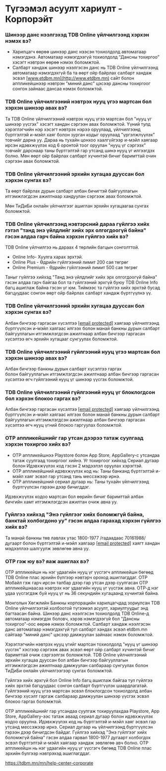 # Түгээмэл асуулт хариулт - Корпорэйт

### Шинээр данс нээлгэхэд TDB Online үйлчилгээнд хэрхэн нэмэх вэ?

* Харилцагч өөрөө шинээр данс нээсэн тохиолдолд автоматаар нэмэгдэнэ. Автоматаар нэмэгдээгүй тохиолдолд “Дансны тохиргоо” хэсэгт нэвтрэн өөрөө нэмэх боломжтой.
* Салбарт хандаж шинээр нээлгэсэн данс нь TDB Online үйлчилгээнд автоматаар нэмэгдэхгүй ба та өөрт ойр байрлах салбарт хандаж эсвэл [www.etdbm.mn](http://www.etdbm.mn) сайт болон аппликейшнээр нэвтрэн "миний данс" цэсээр дансны тохиргоог сонгон зайнаас дансаа нэмэх боломжтой.

### TDB Online үйлчилгээний нэвтрэх нууц үгээ мартсан бол хэрхэн шинээр авах вэ?

Та TDB Online үйлчилгээний нэвтрэх нууц үгээ мартсан бол "нууц үг шинээр үүсгэх" хэсэгт хандан сэргээн авах боломжтой. Үүний тулд хэрэглэгчийн нэр хэсэгт нэвтрэх нэрээ оруулаад, үйлчилгээнд бүртгэлтэй и-мэйл хаяг болон зурган кодыг оруулаад "үргэлжлүүлэх" товчийг дарна уу. Дараа нь тухайн цонхоо хаалгүйгээр и-мэйл хаягаар ирсэн идэвхжүүлэх код 6 оронтой тоог оруулан "нууц үг сэргээх" товчийг дарснаар таны бүртгэлтэй гар утсанд шинэ нууц үг илгээгдэх болно. Мөн өөрт ойр байрлах салбарт хүчинтэй бичиг баримттай очин сэргээн авах боломжтой.

### TDB Online үйлчилгээний эрхийн хугацаа дууссан бол хэрхэн сунгах вэ?

Та өөрт байрлах дурын салбарт албан бичигтэй байгууллагын итгэмжлэгдсэн ажилтнаар хандуулан сэргээж авах боломжтой.

Мөн ТиДиБи онлайн үйлчилгээг ашиглан эрхийн хугацаагаа сунгах боломжтой.   

### TDB Online үйлчилгээнд нэвтэрсний дараа гүйлгээ хийх гэтэл "танд энэ үйлдлийг хийх эрх олгогдоогүй байна" гэсэн алдаа гарч байна хэрхэн гүйлгээ хийх вэ?

TDB Online үйлчилгээ нь дараах 4 төрлийн багцын сонголттой.

* Online Info- Хуулга харах эрхтэй.
* Online Plus - Өдрийн гүйлгээний лимит 200 сая төгрөг
* Online Premium - Өдрийн гүйлгээний лимит 500 сая төгрөг

Таныг гүйлгээ хийхэд "Танд энэ үйлдлийг хийх эрх олгогдоогүй байна" гэсэн алдаа гарч байгаа бол та гүйлгээний эрхгүй буюу TDB Online Info багц ашиглаж байна гэсэн үг юм. Тиймээс та гүйлгээ хийх эрхтэй бусад багцуудаас сонгон өөрт ойр байрлах салбарт хандаж бүртгүүлнэ үү.

### TDB Online үйлчилгээний эрхийн хугацаа дууссан бол хэрхэн сунгах вэ?

Албан бичгээр гаргасан хүсэлтээ [[email protected]](/cdn-cgi/l/email-protection#f49d9a929bb480909699da999a) хаягаар үйлчилгээнд бүртгүүлсэн и-мэйл хаягаас илгээх болон манай банкны дурын салбарт байгууллагын итгэмжлэгдсэн ажилтнаар албан бичгээр гаргасан хүсэлтээ өгч эрхийн хугацааг сунгуулах боломжтой.

### TDB Online үйлчилгээний гүйлгээний нууц үгээ мартсан бол хэрхэн шинээр авах вэ?

Албан бичгээр банкны дурын салбарт хүсэлтээ гаргах болон байгууллагын итгэмжлэгдсэн ажилтнаар албан бичгээр гаргасан хүсэлтээ өгч гүйлгээний нууц үг шинээр үүсгэх боломжтой.


### TDB Online үйлчилгээний гүйлгээний нууц үг блоклогдсон бол хэрхэн блокоо гаргах вэ?

Албан бичгээр гаргасан хүсэлтээ [[email protected]](/cdn-cgi/l/email-protection#7f161119103f0b1b1d12511211) хаягаар үйлчилгээнд бүртгүүлсэн и-мэйл хаягаас илгээх болон манай банкны дурын салбарт байгууллагын итгэмжлэгдсэн ажилтнаар албан бичгээр гаргасан хүсэлтээ өгч нууц үгний блокоо гаргуулах боломжтой.

### OTP аппликейшнийг гар утсан дээрээ татаж суулгаад хэрхэн тохиргоо хийх вэ?

* ОТР аппликейшнээ Playstore болон Аpp Store, AppGallery-с утсандаа татаж суулгаад тохиргоог хийнэ. Уг тохиргоог хийхэд Сериал дугаар болон Идэвхжүүлэх код гэсэн 2 мэдээлэл оруулах хэрэгтэй.
* ОТР аппликейшний идэвхжүүлэх код нь: Таны банканд бүртгэлтэй и-мэйл хаяг эсвэл гар утсанд тань мессэжээр ирнэ.
* ОТР аппликейшний сериал дугаар нь: Таны тухайн үйлчилгээнд бүртгүүлсэн гэрээн дээр бичигддэг.

Идэвхжүүлэх кодоо мартсан бол өөрийн бичиг баримттай албан бичгийн хамт итгэмжлэгдсэн ажилтан очиж авна уу.

### Гүйлгээ хийхэд "Энэ гүйлгээг хийх боломжгүй байна, банктай холбогдоно уу" гэсэн алдаа гарахад хэрхэн гүйлгээ хийх вэ?

Та манай банкны төв лавлах утас 1800-1977 /гадаадаас 70161988/ дугаарт болон бүртгэлтэй и-мэйл хаягаар [[email protected]](/cdn-cgi/l/email-protection#ea83848c85aa9e8e8887c48784) хаягт хандан мэдээллээ шалгуулж зөвлөгөө авна уу.


### OTP гэж юу вэ? яаж ашиглах вэ?

ОТР аппликейшн нь нэг удаагийн нууц үг үүсгэгч аппликейшн бөгөөд TDB Online плас эрхийн бүлгээр нэвтэрч ороход ашиглагддаг. ОТР Мобайл гэж гарч ирсэн талбар дээр гар утсан дээр суулгасан ОТР аппликейшнаасаа нэвтрэх нэг удаагийн нууц үг үүсгэж авна. ОТР-д нэг удаа үүсгэгдэж буй нууц үг нь 36 секундийн хугацаанд хүчинтэй байна.


Монголын Хөгжлийн Банкны корпорацийн харилцагчдад зориулсан TDB Online үйлчилгээтэй холбоотой түгээмэл асуулт, хариултуудыг энд багтаасан байна. Шинээр данс нээлгэсэн тохиолдолд TDB Online-д автоматаар нэмэгдэх боловч, хэрэв нэмэгдээгүй бол "Дансны тохиргоо"-оос өөрөө нэмэх боломжтой. Салбарт хандаж нээлгэсэн данс автоматаар нэмэгдэхгүй тул салбарт хандах эсвэл etdbm.mn сайтаар "миний данс" цэсээр дамжуулан зайнаас нэмэх боломжтой.

Хэрэглэгчийн нэвтрэх нууц үгийг мартсан тохиолдолд "нууц үг шинээр үүсгэх" хэсгээр сэргээж авах эсвэл өөрт ойр салбарт хүчинтэй бичиг баримттай очиж сэргээлгэх боломжтой. TDB Online үйлчилгээний эрхийн хугацаа дууссан бол албан бичгээр байгууллагын итгэмжлэгдсэн ажилтнаар дамжуулан салбараар сунгуулах болон ТиДиБи онлайн үйлчилгээгээр сунгах боломжтой.

Гүйлгээ хийх эрхгүй бол Online Info багц ашиглаж байгаа тул гүйлгээ хийх эрхтэй багцуудаас сонгон салбарт бүртгүүлэх шаардлагатай. Гүйлгээний нууц үгээ мартсан эсвэл блоклогдсон тохиолдолд албан бичгээр хүсэлт гаргаж салбараар дамжуулан шинээр үүсгэх эсвэл блокоо гаргах боломжтой.

OTP аппликейшнийг гар утсандаа суулгаж тохируулахдаа Playstore, App Store, AppGallery-ээс татаж аваад сериал дугаар болон идэвхжүүлэх кодоо оруулна. Идэвхжүүлэх код нь бүртгэлтэй и-мэйл хаяг эсвэл гар утсанд мессэжээр ирнэ. Сериал дугаар нь үйлчилгээнд бүртгүүлсэн гэрээн дээр бичигдсэн байдаг. Гүйлгээ хийхэд "Энэ гүйлгээг хийх боломжгүй байна" гэсэн алдаа гарвал 1800-1977 дугаарт холбогдох эсвэл бүртгэлтэй и-мэйл хаягаар хандаж зөвлөгөө авч болно. OTP аппликейшн нь нэг удаагийн нууц үг үүсгэгч бөгөөд TDB Online плас эрхийн бүлгээр нэвтрэхэд ашиглагддаг.

https://tdbm.mn/mn/help-center-corporate